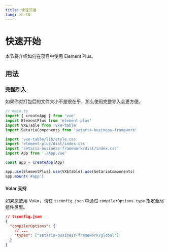```yaml
---
title: 快速开始
lang: zh-CN
---
```


# 快速开始

本节将介绍如何在项目中使用 Element Plus。

## 用法

### 完整引入

如果你对打包后的文件大小不是很在乎，那么使用完整导入会更方便。

```typescript
// main.ts
import { createApp } from 'vue'
import ElementPlus from 'element-plus'
import VXETable from 'vxe-table'
import SetariaComponents from 'setaria-business-framework'

import 'vxe-table/lib/style.css'
import 'element-plus/dist/index.css'
import 'setaria-business-framework/dist/index.css'
import App from './App.vue'

const app = createApp(App)

app.use(ElementPlus).use(VXETable).use(SetariaComponents)
app.mount('#app')
```

#### Volar 支持

如果您使用 Volar，请在 `tsconfig.json` 中通过 `compilerOptions.type` 指定全局组件类型。

```json
// tsconfig.json
{
  "compilerOptions": {
    // ...
    "types": ["setaria-business-framework/global"]
  }
}
```
